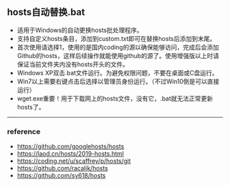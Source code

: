 ## hosts自动替换.bat
* 适用于Windows的自动更换hosts批处理程序。
* 支持自定义hosts条目，添加到custom.txt即可在替换hosts后添加到末尾。
* 首次使用请选择1，使用的是国内coding的源以确保能够访问，完成后会添加Github的hosts，这样后续操作就能使用github的源了。使用增强版以上时请保证当前文件夹内没有hosts开头的文件。
* Windows XP双击.bat文件运行。为避免权限问题，不要在桌面或C盘运行。
* Win7以上需要右键点击后选择以管理员身份运行。（不过Win10倒是可以直接运行）
* wget.exe重要！用于下载网上的hosts文件，没有它，.bat就无法正常更新hosts了。

***
### reference
* https://github.com/googlehosts/hosts
* https://laod.cn/hosts/2019-hosts.html
* https://coding.net/u/scaffrey/p/hosts/git
* https://github.com/racaljk/hosts
* https://github.com/sy618/hosts
